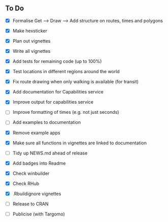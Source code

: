 
## To Do

- [x] Formalise Get --> Draw --> Add structure on routes, times and polygons
- [x] Make hexsticker
- [x] Plan out vignettes
- [x] Write all vignettes
- [x] Add tests for remaining code (up to 100%)
- [x] Test locations in different regions around the world
- [x] Fix route drawing when only walking is available (for transit)
- [x] Add documentation for Capabilities service
- [x] Improve output for capabilities service
- [ ] Improve formatting of times (e.g. not just seconds)
- [ ] Add examples to documentation
- [x] Remove example apps
- [x] Make sure all functions in vignettes are linked to documentation
- [ ] Tidy up NEWS.md ahead of release
- [x] Add badges into Readme
- [x] Check winbuilder
- [x] Check RHub
- [x] .Rbuildignore vignettes
- [ ] Release to CRAN
- [ ] Publicise (with Targomo)


